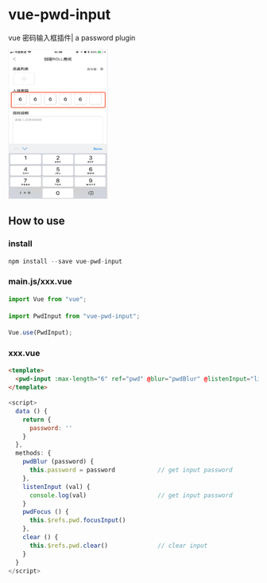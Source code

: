# vue-pwd-input

vue 密码输入框插件| a password plugin

<img src="https://raw.githubusercontent.com/dlt1111/vue-pwd-input/master/example/m_exp.jpg" width="200" height="300">

## How to use

### install

```javascript
npm install --save vue-pwd-input
```

### main.js/xxx.vue

```javascript
import Vue from "vue";

import PwdInput from "vue-pwd-input";

Vue.use(PwdInput);
```

### xxx.vue

```html
<template>
  <pwd-input :max-length="6" ref="pwd" @blur="pwdBlur" @listenInput="listenInput"></pwd-input>
</template>
```

```javascript
<script>
  data () {
    return {
      password: ''
    }
  },
  methods: {
    pwdBlur (password) {
      this.password = password            // get input password
    },
    listenInput (val) {
      console.log(val)                    // get input password
    }
    pwdFocus () {
      this.$refs.pwd.focusInput()
    },
    clear () {
      this.$refs.pwd.clear()              // clear input
    }
  }
</script>
```
